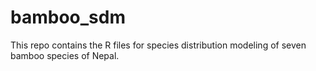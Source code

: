 # bamboo_sdm
This repo contains the R files for species distribution modeling of seven bamboo species of Nepal. 
